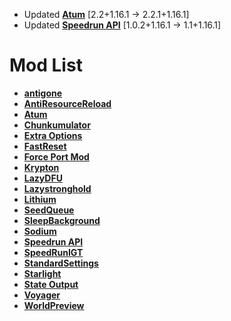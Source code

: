 - Updated **[Atum](https://github.com/KingContaria/atum-rewrite)** [2.2+1.16.1 -> 2.2.1+1.16.1]
- Updated **[Speedrun API](https://github.com/KingContaria/SpeedrunAPI)** [1.0.2+1.16.1 -> 1.1+1.16.1]

# Mod List
- **[antigone](https://github.com/Minecraft-Java-Edition-Speedrunning/mcsr-antigone-1.16.1)**
- **[AntiResourceReload](https://github.com/Minecraft-Java-Edition-Speedrunning/antiresourcereload)**
- **[Atum](https://github.com/KingContaria/atum-rewrite)**
- **[Chunkumulator](https://github.com/DuncanRuns/Chunkumulator)**
- **[Extra Options](https://github.com/tildejustin/extra-options)**
- **[FastReset](https://github.com/KingContaria/FastReset)**
- **[Force Port Mod](https://github.com/DuncanRuns/Force-Port-Mod)**
- **[Krypton](https://github.com/astei/krypton)**
- **[LazyDFU](https://github.com/astei/lazydfu)**
- **[Lazystronghold](https://github.com/Gregor0410/LazyStronghold)**
- **[Lithium](https://github.com/CaffeineMC/lithium-fabric)**
- **[SeedQueue](https://github.com/KingContaria/seedqueue)**
- **[SleepBackground](https://github.com/RedLime/SleepBackground)**
- **[Sodium](https://github.com/Minecraft-Java-Edition-Speedrunning/sodium)**
- **[Speedrun API](https://github.com/KingContaria/SpeedrunAPI)**
- **[SpeedRunIGT](https://github.com/RedLime/SpeedRunIGT)**
- **[StandardSettings](https://github.com/KingContaria/StandardSettings)**
- **[Starlight](https://github.com/PaperMC/Starlight)**
- **[State Output](https://github.com/tildejustin/state-output)**
- **[Voyager](https://github.com/tildejustin/voyager)**
- **[WorldPreview](https://github.com/KingContaria/mcsr-worldpreview-1.16.1)**
